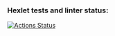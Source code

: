 ### Hexlet tests and linter status:
[![Actions Status](https://github.com/nikisysoev/java-project-lvl2/workflows/hexlet-check/badge.svg)](https://github.com/nikisysoev/java-project-lvl2/actions)